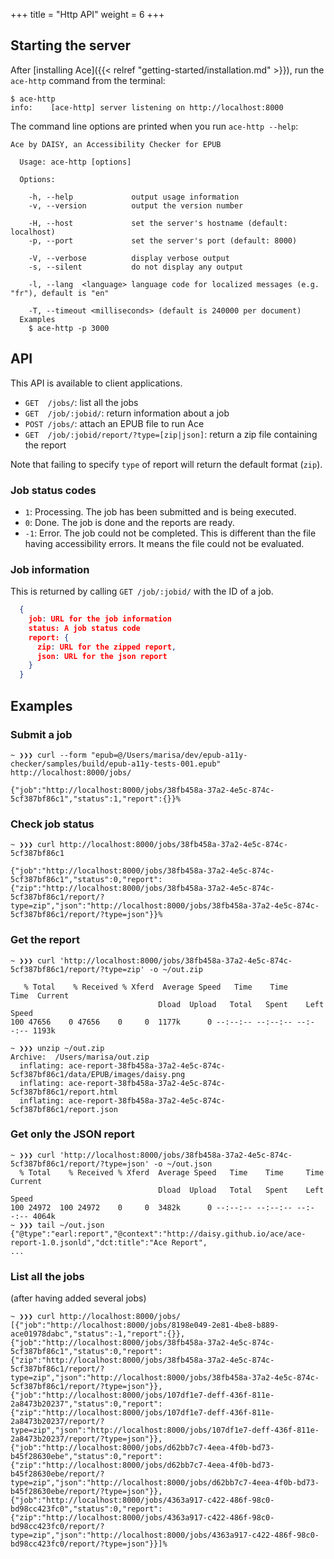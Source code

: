 +++
title = "Http API"
weight = 6
+++

## Starting the server

After [installing Ace]({{< relref "getting-started/installation.md" >}}), run the `ace-http` command from the terminal:
```
$ ace-http
info:    [ace-http] server listening on http://localhost:8000
```

The command line options are printed when you run `ace-http --help`:

```
Ace by DAISY, an Accessibility Checker for EPUB

  Usage: ace-http [options]

  Options:

    -h, --help             output usage information
    -v, --version          output the version number

    -H, --host             set the server's hostname (default: localhost)
    -p, --port             set the server's port (default: 8000)

    -V, --verbose          display verbose output
    -s, --silent           do not display any output

    -l, --lang  <language> language code for localized messages (e.g. "fr"), default is "en"

    -T, --timeout <milliseconds> (default is 240000 per document)
  Examples
    $ ace-http -p 3000
 ```

## API

This API is available to client applications.

* `GET  /jobs/`: list all the jobs
* `GET  /job/:jobid/`: return information about a job
* `POST /jobs/`: attach an EPUB file to run Ace
* `GET  /job/:jobid/report/?type=[zip|json]`: return a zip file containing the report

Note that failing to specify `type` of report will return the default format (`zip`).

### Job status codes

*  `1`: Processing. The job has been submitted and is being executed.
*  `0`: Done. The job is done and the reports are ready.
* `-1`: Error. The job could not be completed. This is different than the file having accessibility errors. It means the file could not be evaluated.

### Job information

This is returned by calling `GET /job/:jobid/` with the ID of a job.

```json
  {
    job: URL for the job information
    status: A job status code
    report: {
      zip: URL for the zipped report,
      json: URL for the json report
    }
  }
```

## Examples

### Submit a job
```
~ ❯❯❯ curl --form "epub=@/Users/marisa/dev/epub-a11y-checker/samples/build/epub-a11y-tests-001.epub" http://localhost:8000/jobs/

{"job":"http://localhost:8000/jobs/38fb458a-37a2-4e5c-874c-5cf387bf86c1","status":1,"report":{}}%
```

### Check job status
```
~ ❯❯❯ curl http://localhost:8000/jobs/38fb458a-37a2-4e5c-874c-5cf387bf86c1

{"job":"http://localhost:8000/jobs/38fb458a-37a2-4e5c-874c-5cf387bf86c1","status":0,"report":{"zip":"http://localhost:8000/jobs/38fb458a-37a2-4e5c-874c-5cf387bf86c1/report/?type=zip","json":"http://localhost:8000/jobs/38fb458a-37a2-4e5c-874c-5cf387bf86c1/report/?type=json"}}%
```

### Get the report
```
~ ❯❯❯ curl 'http://localhost:8000/jobs/38fb458a-37a2-4e5c-874c-5cf387bf86c1/report/?type=zip' -o ~/out.zip

   % Total    % Received % Xferd  Average Speed   Time    Time     Time  Current
                                 Dload  Upload   Total   Spent    Left  Speed
100 47656    0 47656    0     0  1177k      0 --:--:-- --:--:-- --:--:-- 1193k

~ ❯❯❯ unzip ~/out.zip
Archive:  /Users/marisa/out.zip
  inflating: ace-report-38fb458a-37a2-4e5c-874c-5cf387bf86c1/data/EPUB/images/daisy.png
  inflating: ace-report-38fb458a-37a2-4e5c-874c-5cf387bf86c1/report.html
  inflating: ace-report-38fb458a-37a2-4e5c-874c-5cf387bf86c1/report.json
```

### Get only the JSON report
```
~ ❯❯❯ curl 'http://localhost:8000/jobs/38fb458a-37a2-4e5c-874c-5cf387bf86c1/report/?type=json' -o ~/out.json
  % Total    % Received % Xferd  Average Speed   Time    Time     Time  Current
                                 Dload  Upload   Total   Spent    Left  Speed
100 24972  100 24972    0     0  3482k      0 --:--:-- --:--:-- --:--:-- 4064k
~ ❯❯❯ tail ~/out.json
{"@type":"earl:report","@context":"http://daisy.github.io/ace/ace-report-1.0.jsonld","dct:title":"Ace Report",
...
```

### List all the jobs

(after having added several jobs)

```
~ ❯❯❯ curl http://localhost:8000/jobs/
[{"job":"http://localhost:8000/jobs/8198e049-2e81-4be8-b889-ace01978dabc","status":-1,"report":{}},{"job":"http://localhost:8000/jobs/38fb458a-37a2-4e5c-874c-5cf387bf86c1","status":0,"report":{"zip":"http://localhost:8000/jobs/38fb458a-37a2-4e5c-874c-5cf387bf86c1/report/?type=zip","json":"http://localhost:8000/jobs/38fb458a-37a2-4e5c-874c-5cf387bf86c1/report/?type=json"}},{"job":"http://localhost:8000/jobs/107df1e7-deff-436f-811e-2a8473b20237","status":0,"report":{"zip":"http://localhost:8000/jobs/107df1e7-deff-436f-811e-2a8473b20237/report/?type=zip","json":"http://localhost:8000/jobs/107df1e7-deff-436f-811e-2a8473b20237/report/?type=json"}},{"job":"http://localhost:8000/jobs/d62bb7c7-4eea-4f0b-bd73-b45f28630ebe","status":0,"report":{"zip":"http://localhost:8000/jobs/d62bb7c7-4eea-4f0b-bd73-b45f28630ebe/report/?type=zip","json":"http://localhost:8000/jobs/d62bb7c7-4eea-4f0b-bd73-b45f28630ebe/report/?type=json"}},{"job":"http://localhost:8000/jobs/4363a917-c422-486f-98c0-bd98cc423fc0","status":0,"report":{"zip":"http://localhost:8000/jobs/4363a917-c422-486f-98c0-bd98cc423fc0/report/?type=zip","json":"http://localhost:8000/jobs/4363a917-c422-486f-98c0-bd98cc423fc0/report/?type=json"}}]%
```
